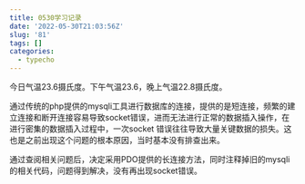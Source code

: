 ```yaml
---
title: 0530学习记录
date: '2022-05-30T21:03:56Z'
slug: '81'
tags: []
categories:
  - typecho
---
```

今日气温23.6摄氏度。下午气温23.6，晚上气温22.8摄氏度。

通过传统的php提供的mysqli工具进行数据库的连接，提供的是短连接，频繁的建立连接和断开连接容易导致socket错误，进而无法进行正常的数据插入操作，在进行密集的数据插入过程中，一次socket 错误往往导致大量关键数据的损失。这也是之前出现这个问题的根本原因，当时基本没有排查出来。

通过查阅相关问题后，决定采用PDO提供的长连接方法，同时注释掉旧的mysqli的相关代码，问题得到解决，没有再出现socket错误。

